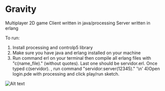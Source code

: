 # Gravity

 Multiplayer 2D game 
 Client written in java/processing 
 Server written in erlang

To run: 
1) Install processing and controlp5 library
2) Make sure you have java and erlang installed on your machine
3) Run command erl on your terminal then compile all erlang files with "c(name_file)." (without quotes). Last one should be servidor.erl. Once typed c(servidor). , run command "servidor:server(12345)." '\n'
4)Open login.pde with processing and click play/run sketch. 



![Alt text](https://i.gyazo.com/456df555664f78464bc44fe073b10a75.png "Game screenshot")
